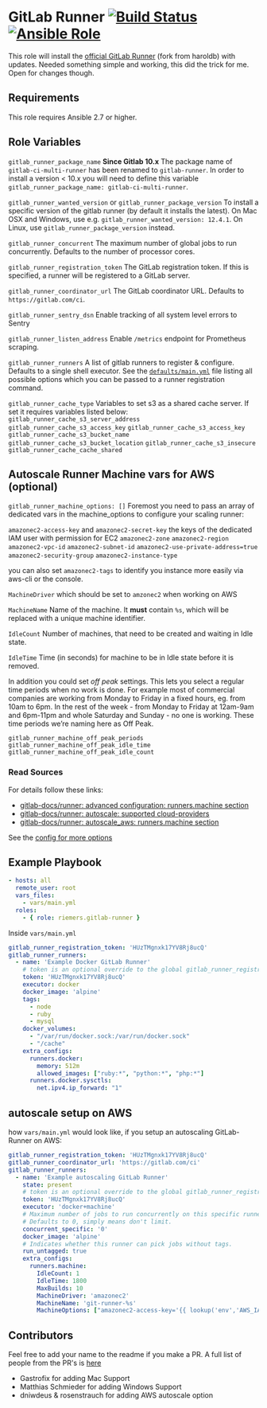 GitLab Runner [![Build Status](https://api.travis-ci.org/riemers/ansible-gitlab-runner.svg?branch=master)](https://travis-ci.org/riemers/ansible-gitlab-runner) [![Ansible Role](https://img.shields.io/badge/role-riemers.gitlab--runner-blue.svg?maxAge=2592000)](https://galaxy.ansible.com/riemers/gitlab-runner/)
=============

This role will install the [official GitLab Runner](https://gitlab.com/gitlab-org/gitlab-runner)
(fork from haroldb) with updates. Needed something simple and working, this did the trick for me. Open for changes though.

Requirements
------------

This role requires Ansible 2.7 or higher.

Role Variables
--------------

`gitlab_runner_package_name`
**Since Gitlab 10.x** The package name of `gitlab-ci-multi-runner` has been renamed to `gitlab-runner`. In order to install a version < 10.x you will need to define this variable `gitlab_runner_package_name: gitlab-ci-multi-runner`.

`gitlab_runner_wanted_version` or `gitlab_runner_package_version`
To install a specific version of the gitlab runner (by default it installs the latest).
On Mac OSX and Windows, use e.g. `gitlab_runner_wanted_version: 12.4.1`.
On Linux, use `gitlab_runner_package_version` instead.

`gitlab_runner_concurrent`
The maximum number of global jobs to run concurrently.
Defaults to the number of processor cores.

`gitlab_runner_registration_token`
The GitLab registration token. If this is specified, a runner will be registered to a GitLab server.

`gitlab_runner_coordinator_url`
The GitLab coordinator URL.
Defaults to `https://gitlab.com/ci`.

`gitlab_runner_sentry_dsn`
Enable tracking of all system level errors to Sentry

`gitlab_runner_listen_address`
Enable `/metrics` endpoint for Prometheus scraping.

`gitlab_runner_runners`
A list of gitlab runners to register & configure. Defaults to a single shell executor. See the [`defaults/main.yml`](https://github.com/riemers/ansible-gitlab-runner/blob/master/defaults/main.yml) file listing all possible options which you can be passed to a runner registration command.

`gitlab_runner_cache_type`
Variables to set s3 as a shared cache server. If set it requires variables listed below:
`gitlab_runner_cache_s3_server_address`
`gitlab_runner_cache_s3_access_key`
`gitlab_runner_cache_s3_access_key`
`gitlab_runner_cache_s3_bucket_name`
`gitlab_runner_cache_s3_bucket_location`
`gitlab_runner_cache_s3_insecure`
`gitlab_runner_cache_cache_shared`

## Autoscale Runner Machine vars for AWS (optional)

`gitlab_runner_machine_options: []`
Foremost you need to pass an array of dedicated vars in the machine_options to configure your scaling runner:

  `amazonec2-access-key` and `amazonec2-secret-key`
  the keys of the dedicated IAM user with permission for EC2
  `amazonec2-zone`
  `amazonec2-region`
  `amazonec2-vpc-id`
  `amazonec2-subnet-id`
  `amazonec2-use-private-address=true`
  `amazonec2-security-group`
  `amazonec2-instance-type`

  you can also set
  `amazonec2-tags`
  to identify you instance more easily via aws-cli or the console.

`MachineDriver`
which should be set to `amzonec2` when working on AWS

`MachineName`
Name of the machine. It **must** contain `%s`, which will be replaced with a unique machine identifier.

`IdleCount`
Number of machines, that need to be created and waiting in Idle state.

`IdleTime`
Time (in seconds) for machine to be in Idle state before it is removed.

In addition you could set *off peak* settings. This lets you select a regular time periods when no work is done. For example most of commercial companies are working from Monday to Friday in a fixed hours, eg. from 10am to 6pm. In the rest of the week - from Monday to Friday at 12am-9am and 6pm-11pm and whole Saturday and Sunday - no one is working. These time periods we’re naming here as Off Peak.

`gitlab_runner_machine_off_peak_periods`
`gitlab_runner_machine_off_peak_idle_time`
`gitlab_runner_machine_off_peak_idle_count`

### Read Sources
For details follow these links:

- [gitlab-docs/runner: advanced configuration: runners.machine section](https://docs.gitlab.com/runner/configuration/advanced-configuration.html#the-runnersmachine-section)
- [gitlab-docs/runner: autoscale: supported cloud-providers](https://docs.gitlab.com/runner/configuration/autoscale.html#supported-cloud-providers)
- [gitlab-docs/runner: autoscale_aws: runners.machine section](https://docs.gitlab.com/runner/configuration/runner_autoscale_aws/#the-runnersmachine-section)

See the [config for more options](https://github.com/riemers/ansible-gitlab-runner/blob/master/tasks/register-runner.yml)

Example Playbook
----------------
```yaml
- hosts: all
  remote_user: root
  vars_files:
    - vars/main.yml
  roles:
    - { role: riemers.gitlab-runner }
```

Inside `vars/main.yml`
```yaml
gitlab_runner_registration_token: 'HUzTMgnxk17YV8Rj8ucQ'
gitlab_runner_runners:
  - name: 'Example Docker GitLab Runner'
    # token is an optional override to the global gitlab_runner_registration_token
    token: 'HUzTMgnxk17YV8Rj8ucQ'
    executor: docker
    docker_image: 'alpine'
    tags:
      - node
      - ruby
      - mysql
    docker_volumes:
      - "/var/run/docker.sock:/var/run/docker.sock"
      - "/cache"
    extra_configs:
      runners.docker:
        memory: 512m
        allowed_images: ["ruby:*", "python:*", "php:*"]
      runners.docker.sysctls:
        net.ipv4.ip_forward: "1"
```

## autoscale setup on AWS
how `vars/main.yml` would look like, if you setup an autoscaling GitLab-Runner on AWS:

```yaml
gitlab_runner_registration_token: 'HUzTMgnxk17YV8Rj8ucQ'
gitlab_runner_coordinator_url: 'https://gitlab.com/ci'
gitlab_runner_runners:
  - name: 'Example autoscaling GitLab Runner'
    state: present
    # token is an optional override to the global gitlab_runner_registration_token
    token: 'HUzTMgnxk17YV8Rj8ucQ'
    executor: 'docker+machine'
    # Maximum number of jobs to run concurrently on this specific runner.
    # Defaults to 0, simply means don't limit.
    concurrent_specific: '0'
    docker_image: 'alpine'
    # Indicates whether this runner can pick jobs without tags.
    run_untagged: true
    extra_configs:
      runners.machine:
        IdleCount: 1
        IdleTime: 1800
        MaxBuilds: 10
        MachineDriver: 'amazonec2'
        MachineName: 'git-runner-%s'
        MachineOptions: ["amazonec2-access-key='{{ lookup('env','AWS_IAM_ACCESS_KEY') }}'", "amazonec2-secret-key='{{ lookup('env','AWS_IAM_SECRET_KEY') }}'", "amazonec2-zone='{{ lookup('env','AWS_EC2_ZONE') }}'", "amazonec2-region='{{ lookup('env','AWS_EC2_REGION') }}'", "amazonec2-vpc-id='{{ lookup('env','AWS_VPC_ID') }}'", "amazonec2-subnet-id='{{ lookup('env','AWS_SUBNET_ID') }}'", "amazonec2-use-private-address=true", "amazonec2-tags=gitlab-runner", "amazonec2-security-group='{{ lookup('env','AWS_EC2_SECURITY_GROUP') }}'", "amazonec2-instance-type='{{ lookup('env','AWS_EC2_INSTANCE_TYPE') }}'"]

```

Contributors
------------
Feel free to add your name to the readme if you make a PR. A full list of people from the PR's is [here](https://github.com/riemers/ansible-gitlab-runner/pulls?q=is%3Apr+is%3Aclosed)

- Gastrofix for adding Mac Support
- Matthias Schmieder for adding Windows Support
- dniwdeus & rosenstrauch for adding AWS autoscale option
